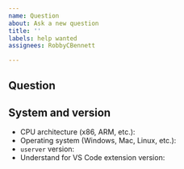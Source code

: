 ```yaml
---
name: Question
about: Ask a new question
title: ''
labels: help wanted
assignees: RobbyCBennett

---
```


<!-- Try to find this question in the existing issues, if you haven't already -->


## Question


## System and version
 - CPU architecture (x86, ARM, etc.):
 - Operating system (Windows, Mac, Linux, etc.):
 - `userver` version:
 - Understand for VS Code extension version:
